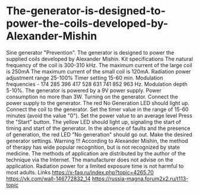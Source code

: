 # The-generator-is-designed-to-power-the-coils-developed-by-Alexander-Mishin
Sine generator "Prevention".    The generator is designed to power the supplied coils developed by Alexander Mishin. Kit specifications The natural frequency of the coil is 300-310 kHz. The maximum current of the large coil is 250mA The maximum current of the small coil is 120mA. Radiation power adjustment range 25-100% Timer setting 15-60 min. Modulation frequencies - 174 285 396 417 528 631 741 852 963 Hz. Modulation depth 5-10%. The generator is powered by a 9V power supply. Power consumption no more than 3W. Turning on the generator.      Connect the power supply to the generator. The red No Generation LED should light up.   Connect the coil to the generator. Set the timer value in the range of 15-60 minutes (avoid the value "0").   Set the power value to an average level    Press the "Start" button. The yellow LED should light up, signaling the start of timing and start of the generator.   In the absence of faults and the presence of generation, the red LED "No generation" should go out.       Make the desired generator settings.  Warning !!!     According to Alexander Mishin, the method of therapy has wide popular recognition, but is not recognized by state medicine.      The methods of application are distributed by the author of the technique via the Internet. The manufacturer does not advise on the application.     Radiation power for a limited exposure time is not harmful to most adults.  Links https://x-faq.ru/index.php?topic=4265.70 https://vk.com/wall-146772832_14 https://russia-magna.forum2x2.ru/t113-topic
